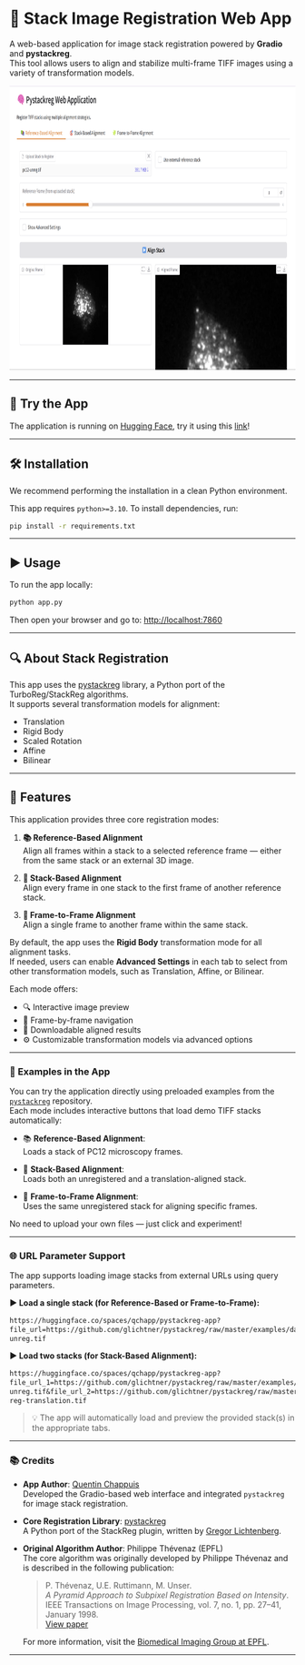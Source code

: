 # 🧠 Stack Image Registration Web App  
A web-based application for image stack registration powered by **Gradio** and **pystackreg**.  
This tool allows users to align and stabilize multi-frame TIFF images using a variety of transformation models.

<p align="center">
    <img src="images/app.png" height="500">
</p>

---

## 🚀 Try the App  
The application is running on [Hugging Face](https://huggingface.co/), try it using this [link](https://huggingface.co/spaces/qchapp/pystackreg-app)!

---

## 🛠️ Installation  
We recommend performing the installation in a clean Python environment.

This app requires `python>=3.10`. To install dependencies, run:

```sh
pip install -r requirements.txt
```

---

## ▶️ Usage  
To run the app locally:

```sh
python app.py
```

Then open your browser and go to: [http://localhost:7860](http://localhost:7860)

---

## 🔍 About Stack Registration  
This app uses the [pystackreg](https://github.com/glichtner/pystackreg) library, a Python port of the TurboReg/StackReg algorithms.  
It supports several transformation models for alignment:
- Translation
- Rigid Body
- Scaled Rotation
- Affine
- Bilinear

---

## 📂 Features  
This application provides three core registration modes:

1. **📚 Reference-Based Alignment**  
   Align all frames within a stack to a selected reference frame — either from the same stack or an external 3D image.

2. **🎯 Stack-Based Alignment**  
   Align every frame in one stack to the first frame of another reference stack.

3. **🧩 Frame-to-Frame Alignment**  
   Align a single frame to another frame within the same stack.

By default, the app uses the **Rigid Body** transformation mode for all alignment tasks.  
If needed, users can enable **Advanced Settings** in each tab to select from other transformation models, such as Translation, Affine, or Bilinear.

Each mode offers:
- 🔍 Interactive image preview
- 🧭 Frame-by-frame navigation
- 💾 Downloadable aligned results
- ⚙️ Customizable transformation models via advanced options

---

### 📂 Examples in the App

You can try the application directly using preloaded examples from the [`pystackreg`](https://github.com/glichtner/pystackreg) repository.  
Each mode includes interactive buttons that load demo TIFF stacks automatically:

- 📚 **Reference-Based Alignment**:  
  Loads a stack of PC12 microscopy frames.

- 🎯 **Stack-Based Alignment**:  
  Loads both an unregistered and a translation-aligned stack.

- 🧩 **Frame-to-Frame Alignment**:  
  Uses the same unregistered stack for aligning specific frames.

No need to upload your own files — just click and experiment!

---

### 🌐 URL Parameter Support

The app supports loading image stacks from external URLs using query parameters.

**▶️ Load a single stack (for Reference-Based or Frame-to-Frame):**

```
https://huggingface.co/spaces/qchapp/pystackreg-app?file_url=https://github.com/glichtner/pystackreg/raw/master/examples/data/pc12-unreg.tif
```


**▶️ Load two stacks (for Stack-Based Alignment):**

```
https://huggingface.co/spaces/qchapp/pystackreg-app?file_url_1=https://github.com/glichtner/pystackreg/raw/master/examples/data/pc12-unreg.tif&file_url_2=https://github.com/glichtner/pystackreg/raw/master/examples/data/pc12-reg-translation.tif
```

> 💡 The app will automatically load and preview the provided stack(s) in the appropriate tabs.

---

### 📚 Credits

- **App Author**: [Quentin Chappuis](https://github.com/qchapp)  
  Developed the Gradio-based web interface and integrated `pystackreg` for image stack registration.

- **Core Registration Library**: [pystackreg](https://github.com/glichtner/pystackreg)  
  A Python port of the StackReg plugin, written by [Gregor Lichtenberg](https://github.com/glichtner).

- **Original Algorithm Author**: Philippe Thévenaz (EPFL)  
  The core algorithm was originally developed by Philippe Thévenaz and is described in the following publication:

  > P. Thévenaz, U.E. Ruttimann, M. Unser.  
  > *A Pyramid Approach to Subpixel Registration Based on Intensity*.  
  > IEEE Transactions on Image Processing, vol. 7, no. 1, pp. 27–41, January 1998.  
  > [View paper](http://bigwww.epfl.ch/publications/thevenaz9801.html)

  For more information, visit the [Biomedical Imaging Group at EPFL](http://bigwww.epfl.ch/).

---